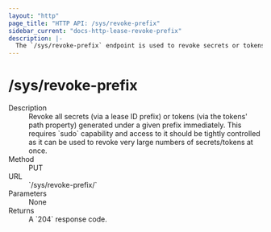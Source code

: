```yaml
---
layout: "http"
page_title: "HTTP API: /sys/revoke-prefix"
sidebar_current: "docs-http-lease-revoke-prefix"
description: |-
  The `/sys/revoke-prefix` endpoint is used to revoke secrets or tokens based on prefix.
---
```


# /sys/revoke-prefix

<dl>
  <dt>Description</dt>
  <dd>
    Revoke all secrets (via a lease ID prefix) or tokens (via the tokens' path
    property) generated under a given prefix immediately. This requires `sudo`
    capability and access to it should be tightly controlled as it can be used
    to revoke very large numbers of secrets/tokens at once.
  </dd>

  <dt>Method</dt>
  <dd>PUT</dd>

  <dt>URL</dt>
  <dd>`/sys/revoke-prefix/<path prefix>`</dd>

  <dt>Parameters</dt>
  <dd>None</dd>

  <dt>Returns</dt>
  <dd>A `204` response code.
  </dd>
</dl>
